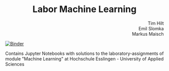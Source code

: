 <h1 align="center">Labor Machine Learning</h1>

<div align="right">
Tim Hilt<br>
Emil Slomka<br>
Markus Maisch
</div>

[![Binder](https://mybinder.org/badge_logo.svg)](https://mybinder.org/v2/gh/tim-hilt/labor-machine-learning/master)

Contains Jupyter Notebooks with solutions to the laboratory-assignments of module "Machine Learning" at Hochschule Esslingen - University of Applied Sciences